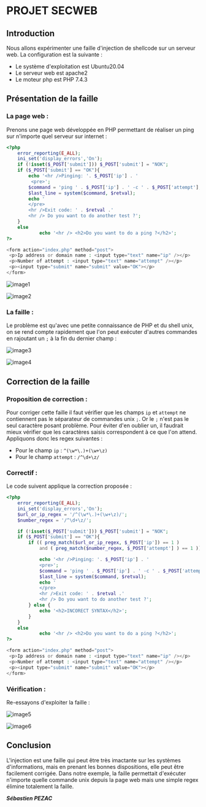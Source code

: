 # PROJET SECWEB


## Introduction

Nous allons expérimenter une faille d'injection de shellcode sur un serveur web.
La configuration est la suivante :
* Le système d'exploitation est Ubuntu20.04
* Le serveur web est apache2
* Le moteur php est PHP 7.4.3

## Présentation de la faille

### La page web :

Prenons une page web développée en PHP permettant de réaliser un ping sur n'importe quel serveur sur internet :

```php
<?php
    error_reporting(E_ALL);
    ini_set('display_errors','On');
    if (!isset($_POST['submit'])) $_POST['submit'] = "NOK";
    if ($_POST['submit'] == "OK"){
        echo '<hr />Pinging: '. $_POST['ip'] . '
         <pre>';
        $command = 'ping ' . $_POST['ip'] . ' -c ' . $_POST['attempt'];
        $last_line = system($command, $retval);
        echo '
        </pre>
        <hr />Exit code: ' . $retval .'
        <hr /> Do you want to do another test ?';
    }
    else
            echo '<hr /> <h2>Do you want to do a ping ?</h2>';
?>

<form action="index.php" method="post">
 <p>Ip address or domain name : <input type="text" name="ip" /></p>
 <p>Number of attempt : <input type="text" name="attempt" /></p>
 <p><input type="submit" name="submit" value="OK"></p>
</form>
```

![image1](images/image1.png)

![image2](images/image2.png)

### La faille :

Le problème est qu'avec une petite connaissance de PHP et du shell unix, on se rend compte rapidement que l'on peut exécuter d'autres commandes en rajoutant un `;` à la fin du dernier champ :

![image3](images/image3.png)

![image4](images/image4.png)

## Correction de la faille

### Proposition de correction :

Pour corriger cette faille il faut vérifier que les champs `ip` et `attempt` ne contiennent pas le séparateur de commandes unix `;`.
Or le `;` n'est pas le seul caractère posant problème. Pour éviter d'en oublier un, il faudrait mieux vérifier que les caractères saisis correspondent à ce que l'on attend.
Appliquons donc les regex suivantes :
* Pour le champ `ip` : `^(\w*\.)+(\w+\z)`
* Pour le champ `attempt` : `/^\d+\z/`

### Correctif :

Le code suivent applique la correction proposée :

```php
<?php
    error_reporting(E_ALL);
    ini_set('display_errors','On');
    $url_or_ip_regex = '/^(\w*\.)+(\w+\z)/';
    $number_regex = '/^\d+\z/';

    if (!isset($_POST['submit'])) $_POST['submit'] = "NOK";
    if ($_POST['submit'] == "OK"){
        if (( preg_match($url_or_ip_regex, $_POST['ip']) == 1 )       
            and ( preg_match($number_regex, $_POST['attempt'] ) == 1 )) {

            echo '<hr />Pinging: '. $_POST['ip'] . '
            <pre>';
            $command = 'ping ' . $_POST['ip'] . ' -c ' . $_POST['attempt'];
            $last_line = system($command, $retval);
            echo '
            </pre>
            <hr />Exit code: ' . $retval .'
            <hr /> Do you want to do another test ?';
        } else {
            echo '<h2>INCORECT SYNTAX</h2>';
        }
    }
    else
            echo '<hr /> <h2>Do you want to do a ping ?</h2>';
?>

<form action="index.php" method="post">
 <p>Ip address or domain name : <input type="text" name="ip" /></p>
 <p>Number of attempt : <input type="text" name="attempt" /></p>
 <p><input type="submit" name="submit" value="OK"></p>
</form>

```

### Vérification :

Re-essayons d'exploiter la faille :

![image5](images/image3.png)

![image6](images/image5.png)

## Conclusion

L'injection est une faille qui peut être très imactante sur les systèmes d'informations, mais en prenant les bonnes dispositions, elle peut être facilement corrigée.
Dans notre exemple, la faille permettait d'exécuter n'importe quelle commande unix depuis la page web mais une simple regex élimine totalement la faille.

***Sébastien PEZAC***
